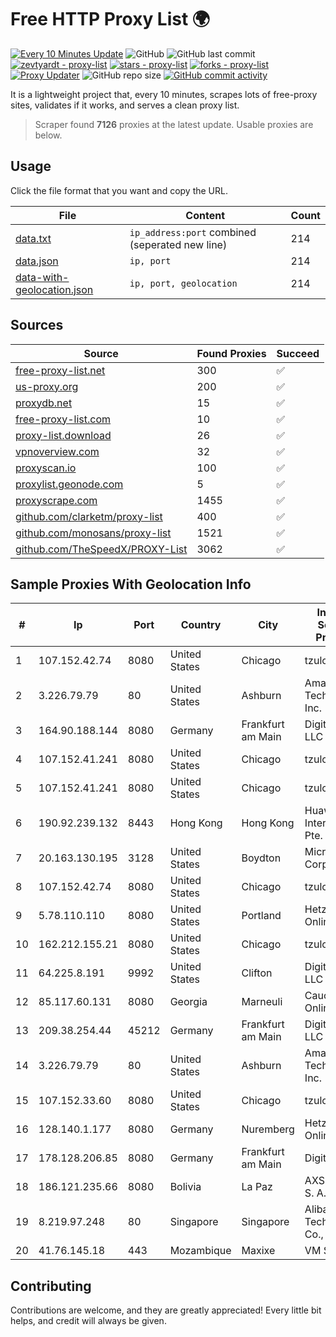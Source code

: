 
# Free HTTP Proxy List 🌍

[![Every 10 Minutes Update](https://github.com/mertguvencli/http-proxy-list/actions/workflows/main.yml/badge.svg?branch=main)](https://github.com/mertguvencli/http-proxy-list/actions/workflows/main.yml)
![GitHub](https://img.shields.io/github/license/mertguvencli/http-proxy-list)
![GitHub last commit](https://img.shields.io/github/last-commit/mertguvencli/http-proxy-list)
[![zevtyardt - proxy-list](https://img.shields.io/static/v1?label=zevtyardt&message=proxy-list&color=blue&logo=github)](https://github.com/zevtyardt/proxy-list "Go to GitHub repo")
[![stars - proxy-list](https://img.shields.io/github/stars/zevtyardt/proxy-list?style=social)](https://github.com/zevtyardt/proxy-list)
[![forks - proxy-list](https://img.shields.io/github/forks/zevtyardt/proxy-list?style=social)](https://github.com/zevtyardt/proxy-list)
[![Proxy Updater](https://github.com/zevtyardt/proxy-list/workflows/Proxy%20Updater/badge.svg)](https://github.com/zevtyardt/proxy-list/actions?query=workflow:"Proxy+Updater")
![GitHub repo size](https://img.shields.io/github/repo-size/zevtyardt/proxy-list)
[![GitHub commit activity](https://img.shields.io/github/commit-activity/m/zevtyardt/proxy-list?logo=commits)](https://github.com/zevtyardt/proxy-list/commits/main)

It is a lightweight project that, every 10 minutes, scrapes lots of free-proxy sites, validates if it works, and serves a clean proxy list.

> Scraper found **7126** proxies at the latest update. Usable proxies are below.

## Usage

Click the file format that you want and copy the URL.

|File|Content|Count|
|----|-------|-----|
|[data.txt](https://raw.githubusercontent.com/mertguvencli/http-proxy-list/main/proxy-list/data.txt)|`ip_address:port` combined (seperated new line)|214|
|[data.json](https://raw.githubusercontent.com/mertguvencli/http-proxy-list/main/proxy-list/data.json)|`ip, port`|214|
|[data-with-geolocation.json](https://raw.githubusercontent.com/mertguvencli/http-proxy-list/main/proxy-list/data-with-geolocation.json)|`ip, port, geolocation`|214|

## Sources

|Source|Found Proxies|Succeed|
|------|-------------|-------|
|[free-proxy-list.net](https://free-proxy-list.net)|300|✅|
|[us-proxy.org](https://www.us-proxy.org)|200|✅|
|[proxydb.net](http://proxydb.net)|15|✅|
|[free-proxy-list.com](https://free-proxy-list.com/?page=&port=&type%5B%5D=http&type%5B%5D=https&up_time=0&search=Search)|10|✅|
|[proxy-list.download](https://www.proxy-list.download/HTTP)|26|✅|
|[vpnoverview.com](https://vpnoverview.com/privacy/anonymous-browsing/free-proxy-servers)|32|✅|
|[proxyscan.io](https://www.proxyscan.io)|100|✅|
|[proxylist.geonode.com](https://proxylist.geonode.com/api/proxy-list?limit=300&page=1&sort_by=lastChecked&sort_type=desc&protocols=http,https)|5|✅|
|[proxyscrape.com](https://api.proxyscrape.com/v2/?request=displayproxies&protocol=http&timeout=10000&country=all&ssl=all&anonymity=all)|1455|✅|
|[github.com/clarketm/proxy-list](https://raw.githubusercontent.com/clarketm/proxy-list/master/proxy-list-raw.txt)|400|✅|
|[github.com/monosans/proxy-list](https://raw.githubusercontent.com/monosans/proxy-list/main/proxies/http.txt)|1521|✅|
|[github.com/TheSpeedX/PROXY-List](https://raw.githubusercontent.com/TheSpeedX/PROXY-List/master/http.txt)|3062|✅|


## Sample Proxies With Geolocation Info

|#|Ip|Port|Country|City|Internet Service Provider|
|-|--|----|-------|----|-------------------------|
|1|107.152.42.74|8080|United States|Chicago|tzulo, inc.|
|2|3.226.79.79|80|United States|Ashburn|Amazon Technologies Inc.|
|3|164.90.188.144|8080|Germany|Frankfurt am Main|DigitalOcean, LLC|
|4|107.152.41.241|8080|United States|Chicago|tzulo, inc.|
|5|107.152.41.241|8080|United States|Chicago|tzulo, inc.|
|6|190.92.239.132|8443|Hong Kong|Hong Kong|Huawei International Pte. LTD|
|7|20.163.130.195|3128|United States|Boydton|Microsoft Corporation|
|8|107.152.42.74|8080|United States|Chicago|tzulo, inc.|
|9|5.78.110.110|8080|United States|Portland|Hetzner Online GmbH|
|10|162.212.155.21|8080|United States|Chicago|tzulo, inc.|
|11|64.225.8.191|9992|United States|Clifton|DigitalOcean, LLC|
|12|85.117.60.131|8080|Georgia|Marneuli|Caucasus Online Ltd.|
|13|209.38.254.44|45212|Germany|Frankfurt am Main|DigitalOcean, LLC|
|14|3.226.79.79|80|United States|Ashburn|Amazon Technologies Inc.|
|15|107.152.33.60|8080|United States|Chicago|tzulo, inc.|
|16|128.140.1.177|8080|Germany|Nuremberg|Hetzner Online GmbH|
|17|178.128.206.85|8080|Germany|Frankfurt am Main|DigitalOcean|
|18|186.121.235.66|8080|Bolivia|La Paz|AXS Bolivia S. A.|
|19|8.219.97.248|80|Singapore|Singapore|Alibaba (US) Technology Co., Ltd.|
|20|41.76.145.18|443|Mozambique|Maxixe|VM  S.A|



## Contributing

Contributions are welcome, and they are greatly appreciated! Every
little bit helps, and credit will always be given.


